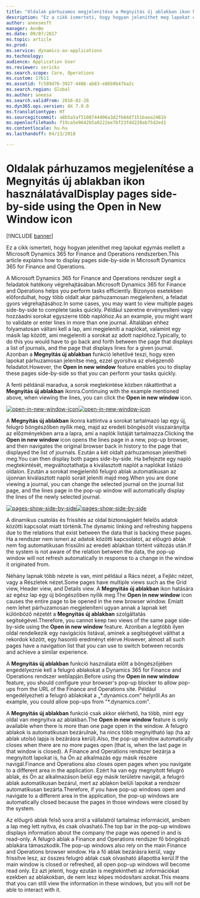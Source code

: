 ```yaml
---
title: "Oldalak párhuzamos megjelenítése a Megnyitás új ablakban ikon használatával"
description: "Ez a cikk ismerteti, hogy hogyan jeleníthet meg lapokat egymás mellett a Microsoft Dynamics 365 for Finance and Operations rendszerben."
author: aneesmsft
manager: AnnBe
ms.date: 09/07/2017
ms.topic: article
ms.prod: 
ms.service: dynamics-ax-applications
ms.technology: 
audience: Application User
ms.reviewer: sericks
ms.search.scope: Core, Operations
ms.custom: 17611
ms.assetid: fc589d76-3927-4486-ab83-e86b9b47ba2c
ms.search.region: Global
ms.author: aneesa
ms.search.validFrom: 2016-02-28
ms.dyn365.ops.version: AX 7.0.0
ms.translationtype: HT
ms.sourcegitcommit: a8b5a5af5108744406a3d2fb84d7151baea2481b
ms.openlocfilehash: f19ca5e9642b5a8222ee7bf23fdd228ab75d2ed1
ms.contentlocale: hu-hu
ms.lasthandoff: 04/13/2018

---
```


# <a name="display-pages-side-by-side-using-the-open-in-new-window-icon"></a><span data-ttu-id="fe110-103">Oldalak párhuzamos megjelenítése a Megnyitás új ablakban ikon használatával</span><span class="sxs-lookup"><span data-stu-id="fe110-103">Display pages side-by-side using the Open in New Window icon</span></span>

[!INCLUDE [banner](../includes/banner.md)]

<span data-ttu-id="fe110-104">Ez a cikk ismerteti, hogy hogyan jeleníthet meg lapokat egymás mellett a Microsoft Dynamics 365 for Finance and Operations rendszerben.</span><span class="sxs-lookup"><span data-stu-id="fe110-104">This article explains how to display pages side-by-side in Microsoft Dynamics 365 for Finance and Operations.</span></span>

<span data-ttu-id="fe110-105">A Microsoft Dynamics 365 for Finance and Operations rendszer segít a feladatok hatékony végrehajtásában.</span><span class="sxs-lookup"><span data-stu-id="fe110-105">Microsoft Dynamics 365 for Finance and Operations helps you perform tasks efficiently.</span></span> <span data-ttu-id="fe110-106">Bizonyos esetekben előfordulhat, hogy több oldalt akar párhuzamosan megjeleníteni, a feladat gyors végrehajtásához.</span><span class="sxs-lookup"><span data-stu-id="fe110-106">In some cases, you may want to view multiple pages side-by-side to complete tasks quickly.</span></span> <span data-ttu-id="fe110-107">Például szeretne érvényesíteni vagy hozzáadni sorokat egyszerre több naplóhoz.</span><span class="sxs-lookup"><span data-stu-id="fe110-107">As an example, you might want to validate or enter lines in more than one journal.</span></span> <span data-ttu-id="fe110-108">Általában ehhez folyamatosan váltani kell a lap, ami megjeleníti a naplókat, valamint egy másik lap között, ami megjeleníti a sorokat az adott naplóhoz.</span><span class="sxs-lookup"><span data-stu-id="fe110-108">Typically, to do this you would have to go back and forth between the page that displays a list of journals, and the page that displays lines for a given journal.</span></span> <span data-ttu-id="fe110-109">Azonban a **Megnyitás új ablakban** funkció lehetővé teszi, hogy ezen lapokat párhuzamosan jelenítse meg, ezzel gyorsítva az elvégzendő feladatot.</span><span class="sxs-lookup"><span data-stu-id="fe110-109">However, the **Open in new window** feature enables you to display these pages side-by-side so that you can perform your tasks quickly.</span></span> 

<span data-ttu-id="fe110-110">A fenti példánál maradva, a sorok megtekintése közben rákattinthat a **Megnyitás új ablakban** ikonra.</span><span class="sxs-lookup"><span data-stu-id="fe110-110">Continuing with the example mentioned above, when viewing the lines, you can click the **Open in new window** icon.</span></span> 

<span data-ttu-id="fe110-111">[![open-in-new-window-icon](./media/open-in-new-window-icon.png)](./media/open-in-new-window-icon.png)</span><span class="sxs-lookup"><span data-stu-id="fe110-111">[![open-in-new-window-icon](./media/open-in-new-window-icon.png)](./media/open-in-new-window-icon.png)</span></span> 

<span data-ttu-id="fe110-112">A **Megnyitás új ablakban** ikonra kattintva a sorokat tartalmazó lap egy új, felugró böngészőben nyílik meg, majd az eredeti böngészőt visszairányítja az előzményekben arra a lapra, ami a naplók listáját tartalmazza.</span><span class="sxs-lookup"><span data-stu-id="fe110-112">Clicking the **Open in new window** icon opens the lines page in a new, pop-up browser, and then navigates the original browser back in history to the page that displayed the list of journals.</span></span> <span data-ttu-id="fe110-113">Ezután a két oldalt párhuzamosan jelenítheti meg.</span><span class="sxs-lookup"><span data-stu-id="fe110-113">You can then display both pages side-by-side.</span></span> <span data-ttu-id="fe110-114">Ha befejezte egy napló megtekintését, megváltoztathatja a kiválasztott naplót a naplókat listázó oldalon. Ezután a sorokat megjelenítő felugró ablak automatikusan az újonnan kiválasztott napló sorait jeleníti majd meg.</span><span class="sxs-lookup"><span data-stu-id="fe110-114">When you are done viewing a journal, you can change the selected journal on the journal list page, and the lines page in the pop-up window will automatically display the lines of the newly selected journal.</span></span> 

<span data-ttu-id="fe110-115">[![pages-show-side-by-side](./media/pages-show-side-by-side.png)](./media/pages-show-side-by-side.png)</span><span class="sxs-lookup"><span data-stu-id="fe110-115">[![pages-show-side-by-side](./media/pages-show-side-by-side.png)](./media/pages-show-side-by-side.png)</span></span> 

<span data-ttu-id="fe110-116">A dinamikus csatolás és frissítés az oldal biztonságáért felelős adatok közötti kapcsolat miatt történik.</span><span class="sxs-lookup"><span data-stu-id="fe110-116">The dynamic linking and refreshing happens due to the relations that exist between the data that is backing these pages.</span></span> <span data-ttu-id="fe110-117">Ha a rendszer nem ismeri az adatok közötti kapcsolatot, az előugró ablak nem fog automatikusan frissülni az eredeti ablakban történt változás után.</span><span class="sxs-lookup"><span data-stu-id="fe110-117">If the system is not aware of the relation between the data, the pop-up window will not refresh automatically in response to a change in the window it originated from.</span></span> 

<span data-ttu-id="fe110-118">Néhány lapnak több nézete is van, mint például a Rács nézet, a Fejléc nézet, vagy a Részletek nézet.</span><span class="sxs-lookup"><span data-stu-id="fe110-118">Some pages have multiple views such as the Grid view, Header view, and Details view.</span></span> <span data-ttu-id="fe110-119">A **Megnyitás új ablakban** ikon hatására az egész lap egy új böngészőben nyílik meg.</span><span class="sxs-lookup"><span data-stu-id="fe110-119">The **Open in new window** icon causes the entire page to be opened in the new browser window.</span></span> <span data-ttu-id="fe110-120">Emiatt nem lehet párhuzamosan megjeleníteni ugyan annak a lapnak két különböző nézetét a **Megnyitás új ablakban** szolgáltatás segítségével.</span><span class="sxs-lookup"><span data-stu-id="fe110-120">Therefore, you cannot keep two views of the same page side-by-side using the **Open in new window** feature.</span></span> <span data-ttu-id="fe110-121">Azonban a legtöbb ilyen oldal rendelkezik egy navigációs listával, aminek a segítségével válthat a rekordok között, egy hasonló eredményt elérve.</span><span class="sxs-lookup"><span data-stu-id="fe110-121">However, almost all such pages have a navigation list that you can use to switch between records and achieve a similar experience.</span></span> 

<span data-ttu-id="fe110-122">A **Megnyitás új ablakban** funkció használata előtt a böngészőjében engedélyeznie kell a felugró ablakokat a Dynamics 365 for Finance and Operations rendszer weblapján.</span><span class="sxs-lookup"><span data-stu-id="fe110-122">Before using the **Open in new window** feature, you should configure your browser's pop-up blocker to allow pop-ups from the URL of the Finance and Operations site.</span></span> <span data-ttu-id="fe110-123">Például engedélyezheti a felugró ablakokat a „\*.dynamics.com” helyről.</span><span class="sxs-lookup"><span data-stu-id="fe110-123">As an example, you could allow pop-ups from "\*.dynamics.com".</span></span> 

<span data-ttu-id="fe110-124">A **Megnyitás új ablakban** funkció csak akkor elérhető, ha több, mint egy oldal van megnyitva az ablakban.</span><span class="sxs-lookup"><span data-stu-id="fe110-124">The **Open in new window** feature is only available when there is more than one page open in the window.</span></span> <span data-ttu-id="fe110-125">A felugró ablakok is automatikusan bezárulnak, ha nincs több megnyitható lap (ha az ablak utolsó lapja is bezárásra kerül).</span><span class="sxs-lookup"><span data-stu-id="fe110-125">Also, the pop-up window automatically closes when there are no more pages open (that is, when the last page in that window is closed).</span></span> <span data-ttu-id="fe110-126">A Finance and Operations rendszer bezárja a megnyitott lapokat is, ha Ön az alkalmazás egy másik részére navigál.</span><span class="sxs-lookup"><span data-stu-id="fe110-126">Finance and Operations also closes open pages when you navigate to a different area in the application.</span></span> <span data-ttu-id="fe110-127">Ezért ha van egy megnyitott felugró ablak, és Ön az alkalmazáson belül egy másik területre navigál, a felugró ablak automatikusan bezárul, mert az ablakon belüli lapokat a rendszer automatikusan bezárta.</span><span class="sxs-lookup"><span data-stu-id="fe110-127">Therefore, if you have pop-up windows open and navigate to a different area in the application, the pop-up windows are automatically closed because the pages in those windows were closed by the system.</span></span> 

<span data-ttu-id="fe110-128">Az előugró ablak felső sora arról a vállalatról tartalmaz információt, amiben a lap meg lett nyitva, és csak olvasható.</span><span class="sxs-lookup"><span data-stu-id="fe110-128">The top bar in the pop-up windows displays information about the company the page was opened in and is read-only.</span></span> <span data-ttu-id="fe110-129">A felugró ablak a Finance and Operations rendszer fő böngésző ablakára támaszkodik.</span><span class="sxs-lookup"><span data-stu-id="fe110-129">The pop-up windows also rely on the main Finance and Operations browser window.</span></span> <span data-ttu-id="fe110-130">Ha a fő ablak bezárásra kerül, vagy frissítve lesz, az összes felugró ablak csak olvasható állapotba kerül.</span><span class="sxs-lookup"><span data-stu-id="fe110-130">If the main window is closed or refreshed, all open pop-up windows will become read only.</span></span> <span data-ttu-id="fe110-131">Ez azt jelenti, hogy ezután is megtekintheti az információkat ezekben az ablakokban, de nem lesz képes módosítani azokat.</span><span class="sxs-lookup"><span data-stu-id="fe110-131">This means that you can still view the information in these windows, but you will not be able to interact with it.</span></span>




